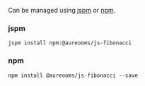 Can be managed using
[jspm](http://jspm.io)
or [npm](https://github.com/npm/npm).

### jspm
```terminal
jspm install npm:@aureooms/js-fibonacci
```

### npm
```terminal
npm install @aureooms/js-fibonacci --save
```
